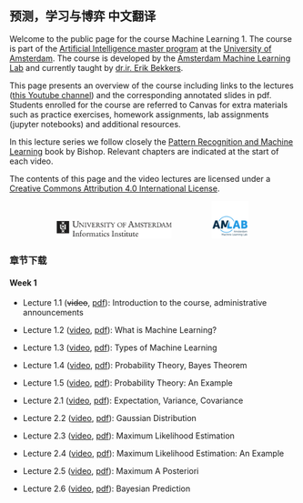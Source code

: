 ## 预测，学习与博弈 中文翻译

Welcome to the public page for the course Machine Learning 1. The course is part of the [Artificial Intelligence master program](https://www.uva.nl/en/programmes/masters/artificial-intelligence/artificial-intelligence.html) at the [University of Amsterdam](https://www.uva.nl/en). The course is developed by the [Amsterdam Machine Learning Lab](https://amlab.science.uva.nl) and currently taught by [dr.ir. Erik Bekkers](https://scholar.google.com/citations?hl=en&user=yeWrfR4AAAAJ&view_op=list_works&sortby=pubdate).

This page presents an overview of the course including links to the lectures ([this Youtube channel](https://www.youtube.com/playlist?list=PL8FnQMH2k7jzhtVYbKmvrMyXDYMmgjj_n)) and the corresponding annotated slides in pdf. Students enrolled for the course are referred to Canvas for extra materials such as practice exercises, homework assignments, lab assignments (jupyter notebooks) and additional resources.

In this lecture series we follow closely the [Pattern Recognition and Machine Learning](https://www.microsoft.com/en-us/research/people/cmbishop/prml-book/) book by Bishop. Relevant chapters are indicated at the start of each video.

The contents of this page and the video lectures are licensed under a [Creative Commons Attribution 4.0 International License](https://creativecommons.org/licenses/by/4.0/).

<p align="center" width="100%">
    <img width="40%" src="images/UvA_IvI_logo.png">      &nbsp;&nbsp;&nbsp;&nbsp;&nbsp;&nbsp;&nbsp;&nbsp;&nbsp;&nbsp;&nbsp;&nbsp;&nbsp;&nbsp;&nbsp;&nbsp;      <img width="13%" src="images/AMLab_logo.png"> 
</p>

### 章节下载

#### Week 1
- Lecture 1.1 (~~video~~, [pdf](2020/slides/1.1_CourseInformation.pdf)): Introduction to the course, administrative announcements
- Lecture 1.2 ([video](https://www.youtube.com/watch?v=_XmGyd4smUs&list=PL8FnQMH2k7jzhtVYbKmvrMyXDYMmgjj_n&index=2), [pdf](2020/slides/1.2_WhatIsMachineLearning.pdf)): What is Machine Learning?
- Lecture 1.3 ([video](https://www.youtube.com/watch?v=ieAzK_Q2QHk&list=PL8FnQMH2k7jzhtVYbKmvrMyXDYMmgjj_n&index=3), [pdf](2020/slides/1.3_TypesOfMachineLearning.pdf)): Types of Machine Learning
- Lecture 1.4 ([video](https://www.youtube.com/watch?v=0fCTk5ElCqg&list=PL8FnQMH2k7jzhtVYbKmvrMyXDYMmgjj_n&index=4), [pdf](2020/slides/1.4_ProbabilityTheoryBayes.pdf)): Probability Theory, Bayes Theorem
- Lecture 1.5 ([video](https://www.youtube.com/watch?v=pO2bnMvkTT0&list=PL8FnQMH2k7jzhtVYbKmvrMyXDYMmgjj_n&index=5), [pdf](2020/slides/1.5_ProbabilityTheoryExample.pdf)): Probability Theory: An Example

- Lecture 2.1 ([video](https://www.youtube.com/watch?v=NUVrZ1WvO-Q&list=PL8FnQMH2k7jzhtVYbKmvrMyXDYMmgjj_n&index=6), [pdf](2020/slides/2.1_ExpectationVariance.pdf)): Expectation, Variance, Covariance
- Lecture 2.2 ([video](https://www.youtube.com/watch?v=VX1vEKxQCEo&list=PL8FnQMH2k7jzhtVYbKmvrMyXDYMmgjj_n&index=7), [pdf](2020/slides/2.2_Gaussian.pdf)): Gaussian Distribution
- Lecture 2.3 ([video](https://www.youtube.com/watch?v=UwulvIiS40M&list=PL8FnQMH2k7jzhtVYbKmvrMyXDYMmgjj_n&index=8), [pdf](2020/slides/2.3_MaximumLikelihood.pdf)): Maximum Likelihood Estimation
- Lecture 2.4 ([video](https://www.youtube.com/watch?v=Esr5MvJioUY&list=PL8FnQMH2k7jzhtVYbKmvrMyXDYMmgjj_n&index=9), [pdf](2020/slides/2.4_MaximumLikelihoodExample.pdf)): Maximum Likelihood Estimation: An Example
- Lecture 2.5 ([video](https://www.youtube.com/watch?v=4bvuBaDhQ4M&list=PL8FnQMH2k7jzhtVYbKmvrMyXDYMmgjj_n&index=10), [pdf](2020/slides/2.5_MaximumAPosteriori.pdf)): Maximum A Posteriori
- Lecture 2.6 ([video](https://www.youtube.com/watch?v=5Zo6WxRyJW0&list=PL8FnQMH2k7jzhtVYbKmvrMyXDYMmgjj_n&index=11), [pdf](2020/slides/2.6_BayesianPrediction.pdf)): Bayesian Prediction



